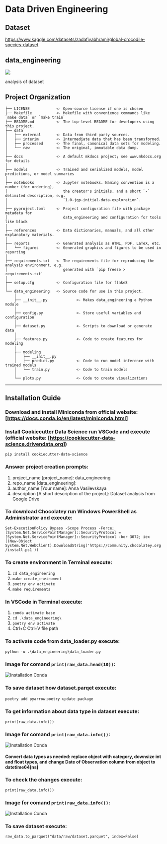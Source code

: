 # Data Driven Engineering

## Dataset
https://www.kaggle.com/datasets/zadafiyabhrami/global-crocodile-species-dataset

## data_engineering

<a target="_blank" href="https://cookiecutter-data-science.drivendata.org/">
    <img src="https://img.shields.io/badge/CCDS-Project%20template-328F97?logo=cookiecutter" />
</a>

analysis of dataset

## Project Organization

```
├── LICENSE            <- Open-source license if one is chosen
├── Makefile           <- Makefile with convenience commands like `make data` or `make train`
├── README.md          <- The top-level README for developers using this project.
├── data
│   ├── external       <- Data from third party sources.
│   ├── interim        <- Intermediate data that has been transformed.
│   ├── processed      <- The final, canonical data sets for modeling.
│   └── raw            <- The original, immutable data dump.
│
├── docs               <- A default mkdocs project; see www.mkdocs.org for details
│
├── models             <- Trained and serialized models, model predictions, or model summaries
│
├── notebooks          <- Jupyter notebooks. Naming convention is a number (for ordering),
│                         the creator's initials, and a short `-` delimited description, e.g.
│                         `1.0-jqp-initial-data-exploration`.
│
├── pyproject.toml     <- Project configuration file with package metadata for 
│                         data_engineering and configuration for tools like black
│
├── references         <- Data dictionaries, manuals, and all other explanatory materials.
│
├── reports            <- Generated analysis as HTML, PDF, LaTeX, etc.
│   └── figures        <- Generated graphics and figures to be used in reporting
│
├── requirements.txt   <- The requirements file for reproducing the analysis environment, e.g.
│                         generated with `pip freeze > requirements.txt`
│
├── setup.cfg          <- Configuration file for flake8
│
└── data_engineering   <- Source code for use in this project.
    │
    ├── __init__.py             <- Makes data_engineering a Python module
    │
    ├── config.py               <- Store useful variables and configuration
    │
    ├── dataset.py              <- Scripts to download or generate data
    │
    ├── features.py             <- Code to create features for modeling
    │
    ├── modeling                
    │   ├── __init__.py 
    │   ├── predict.py          <- Code to run model inference with trained models          
    │   └── train.py            <- Code to train models
    │
    └── plots.py                <- Code to create visualizations
```

--------
## Installation Guide
### Download and install Miniconda from official website: [https://docs.conda.io/en/latest/miniconda.html]
### Install Cookiecutter Data Science run VSCode and execute (official website: [https://cookiecutter-data-science.drivendata.org])
`pip install cookiecutter-data-science`
### Answer project creation prompts:
1. project_name [project_name]: data_engineering
2. repo_name [data_engineering]: 
3. author_name [Your name]: Anna Vasilevskaya  
4. description [A short description of the project]: Dataset analysis from Google Drive
### To download Chocolatey run Windows PowerShell as Administrator and execute:
`Set-ExecutionPolicy Bypass -Scope Process -Force; [System.Net.ServicePointManager]::SecurityProtocol = [System.Net.ServicePointManager]::SecurityProtocol -bor 3072; iex ((New-Object System.Net.WebClient).DownloadString('https://community.chocolatey.org/install.ps1'))`
### To create environment in Terminal execute:
1.	`cd data_engineering`
2.	`make create_enviroment`
3.	`poetry env activate`
4.	`make requirements`
### In VSCode in Terminal execute:
1.	`conda activate base`
2.	`cd .\data_engineering\`
3.	`poetry env activate`
4.	Ctrl+C Ctrl+V file path
### To activate code from data_loader.py execute:
`python -u .\data_engineering\data_loader.py`
### Image for comand `print(raw_data.head(10))`:
![Installation Conda](data_engineering/images/head(10).png)
### To save dataset how dataset.parqet execute:
`poetry add pyarrow`
`poetry update package`
### To get information about data type in dataset execute:
`print(raw_data.info())`
### Image for comand `print(raw_data.info())`:
![Installation Conda](data_engineering/images/types_before.png)
#### Convert data types as needed: replace object with category, downsize int and float types, and change Date of Observation column from object to datetime64[ns]
### To check the changes execute:
`print(raw_data.info())`
### Image for comand `print(raw_data.info())`:
![Installation Conda](data_engineering/images/types_after.png)
### To save dataset execute:
`raw_data.to_parquet("data/raw/dataset.parquet", index=False)`
